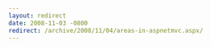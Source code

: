 ```yaml
---
layout: redirect
date: 2008-11-03 -0800
redirect: /archive/2008/11/04/areas-in-aspnetmvc.aspx/
---
```

